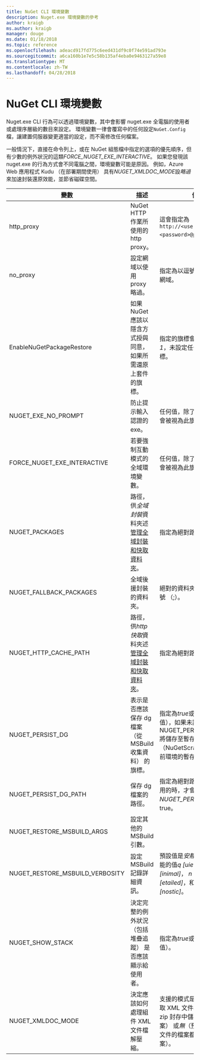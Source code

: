 ```yaml
---
title: NuGet CLI 環境變數
description: Nuget.exe 環境變數的參考
author: kraigb
ms.author: kraigb
manager: douge
ms.date: 01/18/2018
ms.topic: reference
ms.openlocfilehash: adeacd917fd775c6eed431df9c0f74e591ad793e
ms.sourcegitcommit: a6ca160b1e7e5c58b135af4eba0e9463127a59e8
ms.translationtype: MT
ms.contentlocale: zh-TW
ms.lasthandoff: 04/28/2018
---
```

# <a name="nuget-cli-environment-variables"></a>NuGet CLI 環境變數

Nuget.exe CLI 行為可以透過環境變數，其中會影響 nuget.exe 全電腦的使用者或處理序層級的數目來設定。 環境變數一律會覆寫中的任何設定`NuGet.Config`檔，讓建置伺服器變更適當的設定，而不需修改任何檔案。

一般情況下，直接在命令列上，或在 NuGet 組態檔中指定的選項的優先順序，但有少數的例外狀況的這類*FORCE_NUGET_EXE_INTERACTIVE*。 如果您發現該 nuget.exe 的行為方式會不同電腦之間，環境變數可能是原因。 例如，Azure Web 應用程式 Kudu （在部署期間使用） 具有*NUGET_XMLDOC_MODE*設*略過*來加速封裝還原效能，並節省磁碟空間。

| 變數 | 描述 | 備註 |
| --- | --- | --- |
| http_proxy | NuGet HTTP 作業所使用的 http proxy。 | 這會指定為`http://<username>:<password>@proxy.com`。 |
| no_proxy | 設定網域以使用 proxy 略過。 | 指定為以逗號 （，） 分隔的網域。 |
| EnableNuGetPackageRestore | 如果 NuGet 應該以隱含方式授與同意，如果所需還原上套件的旗標。 | 指定的旗標會被視為*true*或*1*，未設定任何其他值視為旗標。 |
| NUGET_EXE_NO_PROMPT | 防止提示輸入認證的 exe。 | 任何值，除了 null 或空字串會被視為此旗標組/true。 |
| FORCE_NUGET_EXE_INTERACTIVE | 若要強制互動模式的全域環境變數。 | 任何值，除了 null 或空字串會被視為此旗標組/true。 |
| NUGET_PACKAGES | 路徑，供*全域封裝*資料夾述[管理全域封裝和快取資料夾](../consume-packages/managing-the-global-packages-and-cache-folders.md)。 | 指定為絕對路徑。 |
| NUGET_FALLBACK_PACKAGES | 全域後援封裝的資料夾。 | 絕對的資料夾路徑，並以分號 （;）。 |
| NUGET_HTTP_CACHE_PATH | 路徑，供*http 快取*資料夾述[管理全域封裝和快取資料夾](../consume-packages/managing-the-global-packages-and-cache-folders.md)。 | 指定為絕對路徑。 |
| NUGET_PERSIST_DG | 表示是否應該保存 dg 檔案 （從 MSBuild 收集資料） 的旗標。 | 指定為*true*或*false* （預設值），如果未設定 NUGET_PERSIST_DG_PATH 將儲存至暫存目錄 （NuGetScratch 資料夾在目前環境的暫存目錄中）。 |
| NUGET_PERSIST_DG_PATH | 保存 dg 檔案的路徑。 | 指定為絕對路徑，此選項使用的時，才會*NUGET_PERSIST_DG*設為 true。 |
| NUGET_RESTORE_MSBUILD_ARGS | 設定其他的 MSBuild 引數。 | |
| NUGET_RESTORE_MSBUILD_VERBOSITY | 設定 MSBuild 記錄詳細資訊。 | 預設值是*安靜*("/ v: q")。 可能的值*q [uiet]*， *m [inimal]*， *n [ormal]*， *d [etailed]*，和*diag [nostic]*。 |
| NUGET_SHOW_STACK | 決定完整的例外狀況 （包括堆疊追蹤） 是否應該顯示給使用者。 | 指定為*true*或*false* （預設值）。 |
| NUGET_XMLDOC_MODE | 決定應該如何處理組件 XML 文件檔解壓縮。 | 支援的模式是*略過*（不要擷取 XML 文件檔），*壓縮*（的 zip 封存中儲存 XML 文件檔案） 或*無*（預設值，將 XML 文件的檔案都視為一般檔案）。 |
